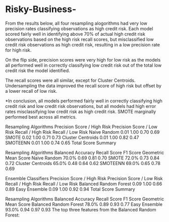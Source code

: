 # Risky-Business-
From the results below, all four resampling alogorithms had very low precision rates classifying observations as high credit risk. Each model scored fairly well in identifying above 70% of actual high credit risk observations based on the high risk recall scores, but misclassified low credit risk observations as high credit risk, resulting in a low precision rate for high risk.

On the flip side, precision scores were very high for low risk as the models all performed well in correctly classifying low credit risk out of the total low credit risk the model identified.

The recall scores were all similar, except for Cluster Centroids. Undersampling the data improved the recall score of high risk but offset by a lower recall of low risk.

*In conclusion, all models performed fairly well in correctly classifying high credit risk and low credit risk observations, but all models had high error rates misclassifying low credit risk as high credit risk. SMOTE marginally performed best across all metrics.

Resampling Algorithms	Precision Score / High Risk	Precision Score / Low Risk	Recall / High Risk	Recall / Low Risk
Naive Random	0.01	1.00	0.70	0.69
SMOTE	0.02	1.00	0.71	0.73
Cluster Centroids	0.01	1.00	0.82	0.47
SMOTEENN	0.01	1.00	0.74	0.65
Total Score Summary

Resampling Algorithms	Balanced Accuracy	Recall Score	F1 Score	Geometric Mean Score
Naive Random	70.0%	0.69	0.81	0.70
SMOTE	72.0%	0.73	0.84	0.72
Cluster Centroids	65.0%	0.48	0.64	0.62
SMOTEENN	69.0%	0.65	0.78	0.69

Ensemble Classifiers	Precision Score / High Risk	Precision Score / Low Risk	Recall / High Risk	Recall / Low Risk
Balanced Random Forest	0.09	1.00	0.66	0.89
Easy Ensemble	0.09	1.00	0.92	0.94
Total Score Summary

Resampling Algorithms	Balanced Accuracy	Recall Score	F1 Score	Geometric Mean Score
Balanced Random Forest	78.0%	0.89	0.93	0.77
Easy Ensemble	93.0%	0.94	0.97	0.93
The top three features from the Balanced Random Forest:

